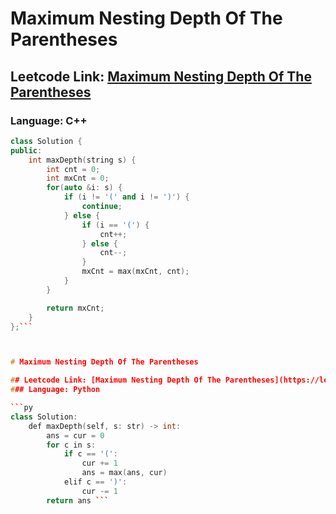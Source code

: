 # Maximum Nesting Depth Of The Parentheses

## Leetcode Link: [Maximum Nesting Depth Of The Parentheses](https://leetcode.com/problems/maximum-nesting-depth-of-the-parentheses/)
### Language: C++

```cpp
class Solution {
public:
    int maxDepth(string s) {
        int cnt = 0;
        int mxCnt = 0;
        for(auto &i: s) {
            if (i != '(' and i != ')') {
                continue;
            } else {
                if (i == '(') {
                    cnt++;
                } else {
                    cnt--;
                }
                mxCnt = max(mxCnt, cnt);
            }
        }

        return mxCnt;
    }
};```



# Maximum Nesting Depth Of The Parentheses

## Leetcode Link: [Maximum Nesting Depth Of The Parentheses](https://leetcode.com/problems/maximum-nesting-depth-of-the-parentheses/)
### Language: Python

```py
class Solution:
    def maxDepth(self, s: str) -> int:
        ans = cur = 0
        for c in s:
            if c == '(':
                cur += 1
                ans = max(ans, cur)
            elif c == ')':
                cur -= 1
        return ans ```



